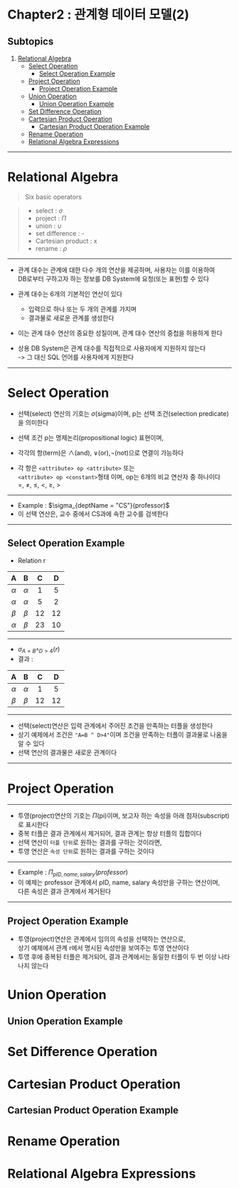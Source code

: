 <!--
1. 이미지(가운데 정렬, 60%)
<p align = "center"><img src = "./img/Chapter3/" width = "60%"/></p>
<p align = "center">내용</p>

-->

# Chapter2 : 관계형 데이터 모델(2)
## Subtopics
 1. [Relational Algebra](#Relational-Algebra) 
	- [Select Operation](#Select-Operation)
		- [Select Operation Example](#Select-Operation-Example)
	- [Project Operation](#Project-Operation)
		- [Project Operation Example](#Project-Operation-Example)
	- [Union Operation](#Union-Operation)
		- [Union Operation Example](#Union-Operation-Example)
	- [Set Difference Operation](#Set-Difference-Operation-Example)
	- [Cartesian Product Operation](#Cartesian-Product-Operation)
		- [Cartesian Product Operation Example](#Cartesian-Product-Operation-Example)
	- [Rename Operation](#Rename-Operation)
	- [Relational Algebra Expressions](#Relational-Algebra-Expressions)
***

# Relational Algebra

>  Six basic operators

> - select : $\sigma$
> - project : $\Pi$
> - union : $\cup$
> - set difference : -
> - Cartesian product : x
> - rename : $\rho$
***
- 관계 대수는 관계에 대한 다수 개의 연산을 제공하며, 사용자는 이를 이용하여 <br>
DB로부터 구하고자 하는 정보를 DB System에 요청(또는 표현)할 수 있다
- 관계 대수는 6개의 기본적인 연산이 있다
	- 입력으로 하나 또는 두 개의 관계를 가지며
	- 결과물로 새로운 관계를 생성한다
- 이는 관계 대수 연산의 중요한 성질이며, 관계 대수 연산의 중첩을 허용하게 한다

- 상용 DB System은 관계 대수를 직접적으로 사용자에게 지원하지 않는다
<br>-> 그 대신 SQL 언어를 사용자에게 지원한다
***
# Select Operation
- 선택(select) 연산의 기호는 $\sigma$(sigma)이며, p는 선택 조건(selection predicate)을 의미한다<br>
- 선택 조건 p는 명제논리(propositional logic) 표현이며,
- 각각의 항(term)은 $\land$(and), $\lor$(or),$\lnot$(not)으로 연결이 가능하다

- 각 항은 `<attribute> op <attribute>` 또는 <br>
`<attribute> op <constant>`형태 이며, op는 6개의 비교 연산자 중 하나이다<br>
=, $\ne$, $\le$, <, $\ge$, >
***
- Example : $\sigma_{deptName = "CS"}(professor)$
- 이 선택 연산은, 교수 중에서 CS과에 속한 교수를 검색한다
***
 ## Select Operation Example
- Relation r

A|B|C|D
:---:|:---:|:---:|:---:
$\alpha$|$\alpha$|1|5
$\alpha$|$\alpha$|5|2
$\beta$|$\beta$|12|12
$\alpha$|$\beta$|23|10
***
- $\sigma_{A=B ^\land D > 4}(r)$
- 결과 : 

A|B|C|D
:---:|:---:|:---:|:---:
$\alpha$|$\alpha$|1|5
$\beta$|$\beta$|12|12
***
- 선택(select)연산은 입력 관계에서 주어진 조건을 만족하는 터플을 생성한다
- 상기 예제에서 조건은 `"A=B ^ D>4"`이며 조건을 만족하는 터플이 결과물로 나옴을 알 수 있다
- 선택 연산의 결과물은 새로운 관계이다
***
# Project Operation
***
- 투영(project)연산의 기호는 $\Pi$(pi)이며, 보고자 하는 속성을 아래 첨자(subscript)로 표시한다
- 중복 터플은 결과 관계에서 제거되어, 결과 관계는 항상 터플의 집합이다
- 선택 연산이 `터플 단위`로 원하는 결과를 구하는 것이라면,
- 투영 연산은 `속성 단위`로 원하는 결과를 구하는 것이다
***
- Example : $\Pi_{pID, name, salary}(professor)$
- 이 예제는 professor 관계에서 pID, name, salary 속성만을 구하는 연산이며,<br>
다른 속성은 결과 관계에서 제거된다
***
 ## Project Operation Example
- 투영(project)연산은 관계에서 임의의 속성을 선택하는 연산으로,<br>
상기 예제에서 관계 r에서 명시된 속성만을 보여주는 투영 연산이다
- 투영 후에 중복된 터플은 제거되어, 결과 관계에서는 동일한 터플이 두 번 이상 나타나지 않는다
# Union Operation
 ## Union Operation Example
# Set Difference Operation
# Cartesian Product Operation
 ## Cartesian Product Operation Example
# Rename Operation
# Relational Algebra Expressions
